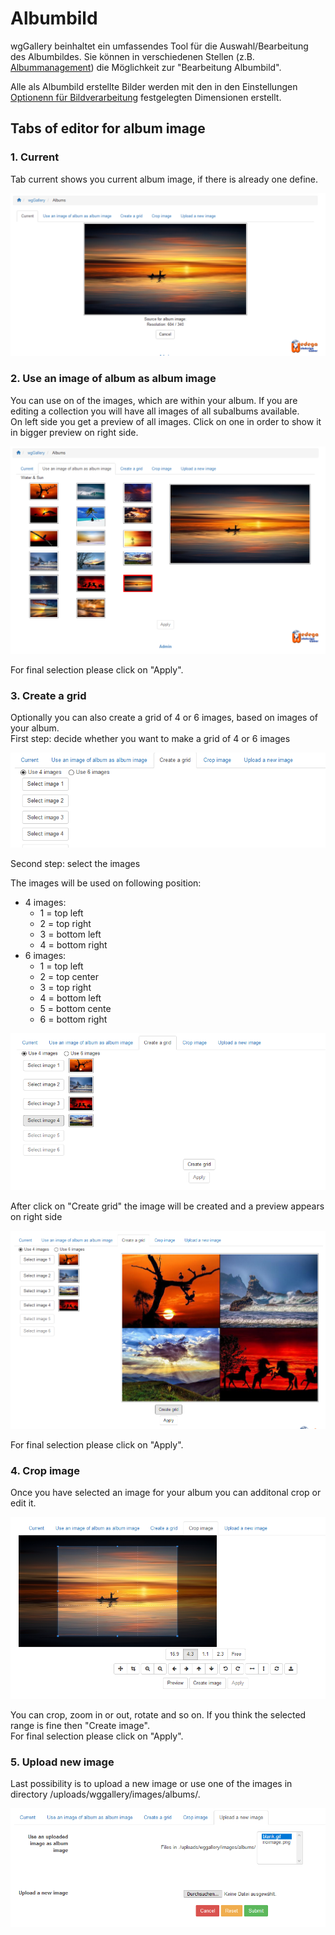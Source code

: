 # Albumbild

wgGallery beinhaltet ein umfassendes Tool für die Auswahl/Bearbeitung des Albumbildes.
Sie können in verschiedenen Stellen \(z.B. [Albummanagement](album-management.md)\) die Möglichkeit zur "Bearbeitung Albumbild".

Alle als Albumbild erstellte Bilder werden mit den in den Einstellungen [Optionenn für Bildverarbeitung](../preferences/options-for-image-processing) festgelegten Dimensionen erstellt.

## Tabs of editor for album image

### 1. Current

Tab current shows you current album image, if there is already one define.

![](../../.gitbook/assets/albumimage1.png)

### 2. Use an image of album as album image

You can use on of the images, which are within your album. If you are editing a collection you will have all images of all subalbums available.  
On left side you get a preview of all images. Click on one in order to show it in bigger preview on right side.

![](../../.gitbook/assets/albumimage2.png)

For final selection please click on "Apply".

### 3. Create a grid

Optionally you can also create a grid of 4 or 6 images, based on images of your album.  
First step: decide whether you want to make a grid of 4 or 6 images

![](../../.gitbook/assets/albumimage31.png)

Second step: select the images

The images will be used on following position:

* 4 images: 
  * 1 = top left
  * 2 = top right
  * 3 = bottom left
  * 4 = bottom right
* 6 images: 
  * 1 = top left
  * 2 = top center
  * 3 = top right
  * 4 = bottom left
  * 5 = bottom cente
  * 6 = bottom right

![](../../.gitbook/assets/albumimage32.png)

After click on "Create grid" the image will be created and a preview appears on right side

![](../../.gitbook/assets/albumimage33.png)

For final selection please click on "Apply".

### 4. Crop image

Once you have selected an image for your album you can additonal crop or edit it.

![](../../.gitbook/assets/albumimage34.png)

You can crop, zoom in or out, rotate and so on. If you think the selected range is fine then "Create image".  
For final selection please click on "Apply".

### 5. Upload new image

Last possibility is to upload a new image or use one of the images in directory /uploads/wggallery/images/albums/.

![](../../.gitbook/assets/albumimage35.png)

